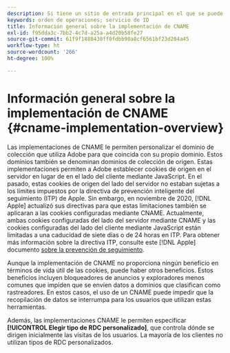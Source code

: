 ```yaml
---
description: Si tiene un sitio de entrada principal en el que se puede identificar a los clientes antes de que visiten otros dominios, un registro CNAME puede habilitar el seguimiento entre dominios en los exploradores que no acepten cookies de terceros (como Safari).
keywords: orden de operaciones; servicio de ID
title: Información general sobre la implementación de CNAME
exl-id: f95dda3c-7bb2-4c7d-a25a-a4d20b58fe27
source-git-commit: 61f9f1888430ff0fdbb90a8cf6561bf23d204a45
workflow-type: ht
source-wordcount: '266'
ht-degree: 100%

---
```


# Información general sobre la implementación de CNAME {#cname-implementation-overview}

Las implementaciones de CNAME le permiten personalizar el dominio de colección que utiliza Adobe para que coincida con su propio dominio. Estos dominios también se denominan dominios de colección de origen. Estas implementaciones permiten a Adobe establecer cookies de origen en el servidor en lugar de en el lado del cliente mediante JavaScript. En el pasado, estas cookies de origen del lado del servidor no estaban sujetas a los límites impuestos por la directiva de prevención inteligente del seguimiento (ITP) de Apple. Sin embargo, en noviembre de 2020, [!DNL Apple] actualizó sus directivas para que estas limitaciones también se aplicaran a las cookies configuradas mediante CNAME. Actualmente, ambas cookies configuradas del lado del servidor mediante CNAME y las cookies configuradas del lado del cliente mediante JavaScript están limitadas a una caducidad de siete días o de 24 horas en ITP. Para obtener más información sobre la directiva ITP, consulte este [!DNL Apple] documento [sobre la prevención de seguimiento](https://webkit.org/tracking-prevention/#intelligent-tracking-prevention-itp).

Aunque la implementación de CNAME no proporciona ningún beneficio en términos de vida útil de las cookies, puede haber otros beneficios. Estos beneficios incluyen bloqueadores de anuncios y exploradores menos comunes que impiden que se envíen datos a dominios que clasifican como rastreadores. En estos casos, el uso de un CNAME puede impedir que la recopilación de datos se interrumpa para los usuarios que utilizan estas herramientas.

Además, las implementaciones CNAME le permiten especificar **[!UICONTROL Elegir tipo de RDC personalizado]**, que controla dónde se dirigen inicialmente las visitas de los usuarios. La mayoría de los clientes no utilizan tipos de RDC personalizados.

